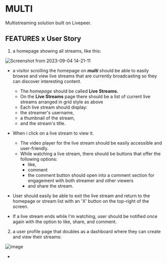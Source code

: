 # MULTI
Multistreaming  solution built on Livepeer.

## FEATURES x User Story

1. a homepage showing all streams, like this:

![Screenshot from 2023-09-04 14-21-11](https://github.com/Digital-Artifacts/MULTI/assets/66562380/9bacaf46-8c9c-4a8d-affe-31086bd96903)

- a visitor scrolling the homepage on ***multi*** should be able to easily browse and view live streams that are currently broadcasting so they can discover interesting content.
  
  -  The *homepage* should be called **Live Streams.**
  -  On the **Live Streams** page there should be a list of current live streams arranged in grid style as above
  -  Each live stream should display:
    - the streamer's username,
    - a thumbnail of the stream,
    - and the stream's title.

 - When i click on a live stream to view it.

   - The video player for the live stream should be easily accessible and user-friendly.
   - While watching a live stream, there should be buttons that offer the following options:
     -  like,
     -  comment
       - the comment button should open into a comment section for engagement with both streamer and other viewers 
     -  and share the stream.

* User should easily be able to exit the live stream and return to the homepage or stream list with an 'X' button on the top-right of the screen.

* If a live stream ends while I'm watching, user should be notified once again with the option to like, share, and comment.


2. a user profile page that doubles as a dashboard where they can create and view their streams:

![image](https://github.com/Digital-Artifacts/MULTI/assets/66562380/0adc8b09-99f4-4b5f-8ba3-a68ae4ec4ef2)

-
